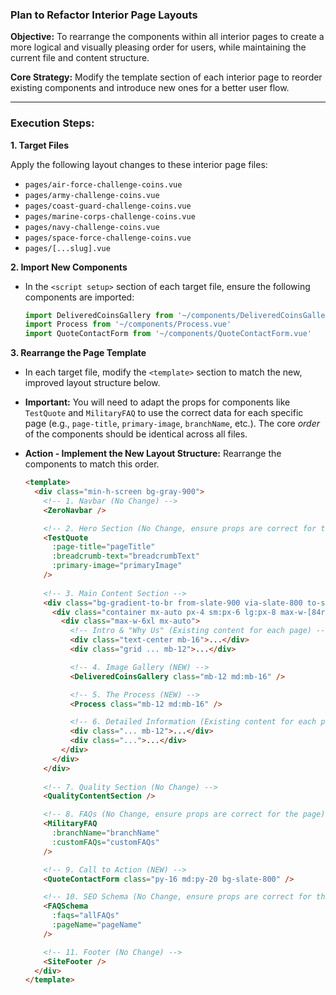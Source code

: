 ### **Plan to Refactor Interior Page Layouts**

**Objective:** To rearrange the components within all interior pages to create a more logical and visually pleasing order for users, while maintaining the current file and content structure.

**Core Strategy:**
Modify the template section of each interior page to reorder existing components and introduce new ones for a better user flow.

---

### **Execution Steps:**

**1. Target Files**

Apply the following layout changes to these interior page files:
*   `pages/air-force-challenge-coins.vue`
*   `pages/army-challenge-coins.vue`
*   `pages/coast-guard-challenge-coins.vue`
*   `pages/marine-corps-challenge-coins.vue`
*   `pages/navy-challenge-coins.vue`
*   `pages/space-force-challenge-coins.vue`
*   `pages/[...slug].vue`

**2. Import New Components**

*   In the `<script setup>` section of each target file, ensure the following components are imported:
    ```javascript
    import DeliveredCoinsGallery from '~/components/DeliveredCoinsGallery.vue'
    import Process from '~/components/Process.vue'
    import QuoteContactForm from '~/components/QuoteContactForm.vue'
    ```

**3. Rearrange the Page Template**

*   In each target file, modify the `<template>` section to match the new, improved layout structure below.
*   **Important:** You will need to adapt the props for components like `TestQuote` and `MilitaryFAQ` to use the correct data for each specific page (e.g., `page-title`, `primary-image`, `branchName`, etc.). The core *order* of the components should be identical across all files.

*   **Action - Implement the New Layout Structure:**
    Rearrange the components to match this order.

    ```html
    <template>
      <div class="min-h-screen bg-gray-900">
        <!-- 1. Navbar (No Change) -->
        <ZeroNavbar />

        <!-- 2. Hero Section (No Change, ensure props are correct for the page) -->
        <TestQuote 
          :page-title="pageTitle" 
          :breadcrumb-text="breadcrumbText"
          :primary-image="primaryImage"
        />
        
        <!-- 3. Main Content Section -->
        <div class="bg-gradient-to-br from-slate-900 via-slate-800 to-slate-900 py-16 md:py-20">
          <div class="container mx-auto px-4 sm:px-6 lg:px-8 max-w-[84rem]">
            <div class="max-w-6xl mx-auto">
              <!-- Intro & "Why Us" (Existing content for each page) -->
              <div class="text-center mb-16">...</div>
              <div class="grid ... mb-12">...</div>

              <!-- 4. Image Gallery (NEW) -->
              <DeliveredCoinsGallery class="mb-12 md:mb-16" />

              <!-- 5. The Process (NEW) -->
              <Process class="mb-12 md:mb-16" />

              <!-- 6. Detailed Information (Existing content for each page) -->
              <div class="... mb-12">...</div>
              <div class="...">...</div>
            </div>
          </div>
        </div>
        
        <!-- 7. Quality Section (No Change) -->
        <QualityContentSection />

        <!-- 8. FAQs (No Change, ensure props are correct for the page) -->
        <MilitaryFAQ 
          :branchName="branchName"
          :customFAQs="customFAQs"
        />

        <!-- 9. Call to Action (NEW) -->
        <QuoteContactForm class="py-16 md:py-20 bg-slate-800" />

        <!-- 10. SEO Schema (No Change, ensure props are correct for the page) -->
        <FAQSchema 
          :faqs="allFAQs" 
          :pageName="pageName"
        />

        <!-- 11. Footer (No Change) -->
        <SiteFooter />
      </div>
    </template>
    ```